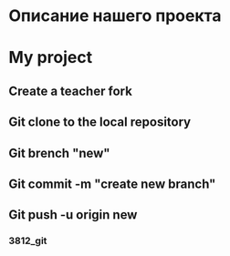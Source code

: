 # Описание нашего проекта
# My project

## Сreate a teacher fork

## Git clone to the local repository

## Git brench "new"

## Git commit -m "create new branch"

##  Git push -u origin new

### 3812_git
